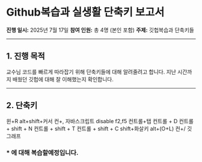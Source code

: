 # Github복습과 실생활 단축키 보고서

**진행 일시:** 2025년 7월 17일
**참여 인원:** 총 4명 (본인 포함)
**주제:** 깃헙복습과 단축키들

---

## 1. 진행 목적

교수님 코드를 빠르게 따라잡기 위해 단축키들에 대해 알려줄려고 합니다.
지난 시간까지 배웠던 깃헙에 대해 잘 이해했는지 확인합니다.

---

## 2. 단축키

윈+R
alt+shift+커서
컨+,
자바스크립트 disable
f2,f5
컨트롤+탭
컨트롤 + D
컨트롤 + shift + N
컨트롤 + shift + T
컨트롤 + shift + C
shift+화살키
alt+(O+L)
컨+/
깃 그래프

### \* 에 대해 복습할예정입니다.
